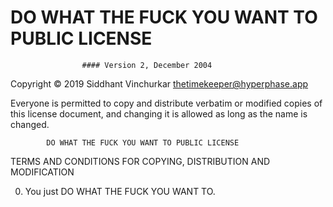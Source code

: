 # DO WHAT THE FUCK YOU WANT TO PUBLIC LICENSE 
                    #### Version 2, December 2004 

 Copyright © 2019 Siddhant Vinchurkar <thetimekeeper@hyperphase.app> 

 Everyone is permitted to copy and distribute verbatim or modified 
 copies of this license document, and changing it is allowed as long 
 as the name is changed. 

            DO WHAT THE FUCK YOU WANT TO PUBLIC LICENSE 
   TERMS AND CONDITIONS FOR COPYING, DISTRIBUTION AND MODIFICATION 

  0. You just DO WHAT THE FUCK YOU WANT TO.